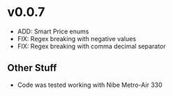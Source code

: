 # v0.0.7

- ADD: Smart Price enums
- FIX: Regex breaking with negative values
- FIX: Regex breaking with comma decimal separator

## Other Stuff

- Code was tested working with Nibe Metro-Air 330
